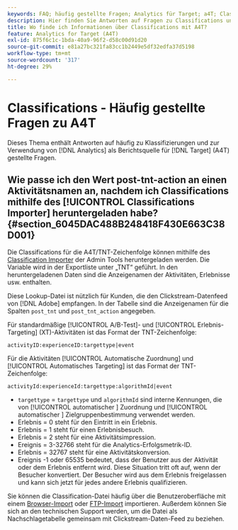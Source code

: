 ```yaml
---
keywords: FAQ; häufig gestellte Fragen; Analytics für Target; a4T; Classifications; Classification; Classifications Importer; Post-TNT-Aktion; Ereigniscodes
description: Hier finden Sie Antworten auf Fragen zu Classifications und zur Verwendung von [!UICONTROL Analytics for Target] (A4T).
title: Wo finde ich Informationen über Classifications mit A4T?
feature: Analytics for Target (A4T)
exl-id: 875f6c1c-1bda-40a9-96f2-d58c00d91d20
source-git-commit: e81a27bc321fa83cc1b2449e5df32edfa37d5198
workflow-type: tm+mt
source-wordcount: '317'
ht-degree: 29%

---
```


# Classifications - Häufig gestellte Fragen zu A4T

Dieses Thema enthält Antworten auf häufig zu Klassifizierungen und zur Verwendung von [!DNL Analytics] als Berichtsquelle für [!DNL Target] (A4T) gestellte Fragen.

## Wie passe ich den Wert post-tnt-action an einen Aktivitätsnamen an, nachdem ich Classifications mithilfe des [!UICONTROL Classifications Importer] heruntergeladen habe? {#section_6045DAC488B248418F430E663C38D001}

Die Classifications für die A4T/TNT-Zeichenfolge können mithilfe des [Classification Importer](https://experienceleague.adobe.com/docs/analytics/components/classifications/classifications-importer/c-working-with-saint.html) der Admin Tools heruntergeladen werden. Die Variable wird in der Exportliste unter „TNT“ geführt. In den heruntergeladenen Daten sind die Anzeigenamen der Aktivitäten, Erlebnisse usw. enthalten.

Diese Lookup-Datei ist nützlich für Kunden, die den Clickstream-Datenfeed von [!DNL Adobe] empfangen. In der Tabelle sind die Anzeigenamen für die Spalten `post_tnt` und `post_tnt_action` angegeben.

Für standardmäßige [!UICONTROL A/B-Test]- und [!UICONTROL Erlebnis-Targeting] (XT)-Aktivitäten ist das Format der TNT-Zeichenfolge:

```
activityID:experienceID:targettype|event
```

Für die Aktivitäten [!UICONTROL Automatische Zuordnung] und [!UICONTROL Automatisches Targeting] ist das Format der TNT-Zeichenfolge:

```
activityId:experienceId:targettype:algorithmId|event
```

* `targettype` =  `targettype` und  `algorithmId` sind interne Kennungen, die von  [!UICONTROL automatischer ] Zuordnung und  [!UICONTROL automatischer ] Zielgruppenbestimmung verwendet werden.
* Erlebnis = 0 steht für den Eintritt in ein Erlebnis.
* Erlebnis = 1 steht für einen Erlebnisbesuch.
* Erlebnis = 2 steht für eine Aktivitätsimpression.
* Ereignis = 3-32766 steht für die Analytics-Erfolgsmetrik-ID.
* Erlebnis = 32767 steht für eine Aktivitätskonversion.
* Ereignis -1 oder 65535 bedeutet, dass der Benutzer aus der Aktivität oder dem Erlebnis entfernt wird. Diese Situation tritt oft auf, wenn der Besucher konvertiert. Der Besucher wird aus dem Erlebnis freigelassen und kann sich jetzt für jedes andere Erlebnis qualifizieren.

Sie können die Classification-Datei häufig über die Benutzeroberfläche mit einem [Browser-Import](https://experienceleague.adobe.com/docs/analytics/components/classifications/classifications-importer/browser-import.html?lang=en) oder [FTP-Import](https://experienceleague.adobe.com/docs/analytics/components/classifications/classifications-importer/import-file.html?lang=en) importieren. Außerdem können Sie sich an den technischen Support werden, um die Datei als Nachschlagetabelle gemeinsam mit Clickstream-Daten-Feed zu beziehen.
